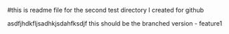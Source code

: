 #this is readme file for the second test directory I created for github

asdfjhdkfljsadhkjsdahfksdjf
this should be the branched version - feature1